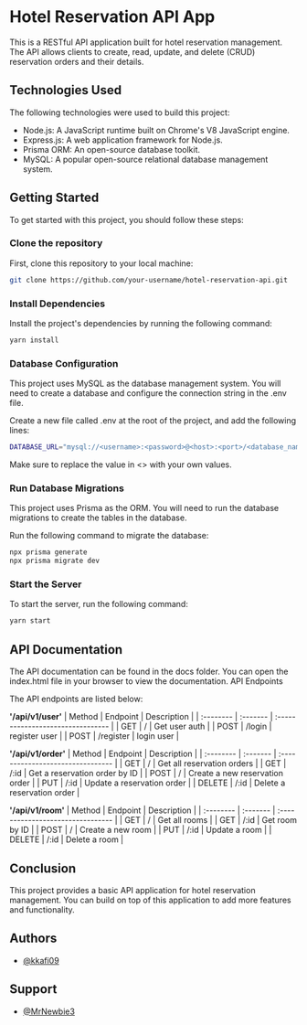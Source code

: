 # Hotel Reservation API App

This is a RESTful API application built for hotel reservation management. The API allows clients to create, read, update, and delete (CRUD) reservation orders and their details.

## Technologies Used

The following technologies were used to build this project:

- Node.js: A JavaScript runtime built on Chrome's V8 JavaScript engine.
- Express.js: A web application framework for Node.js.
- Prisma ORM: An open-source database toolkit.
- MySQL: A popular open-source relational database management system.

## Getting Started

To get started with this project, you should follow these steps:

### Clone the repository

First, clone this repository to your local machine:

```bash
git clone https://github.com/your-username/hotel-reservation-api.git
```

### Install Dependencies

Install the project's dependencies by running the following command:

```bash
yarn install
```

### Database Configuration

This project uses MySQL as the database management system. You will need to create a database and configure the connection string in the .env file.

Create a new file called .env at the root of the project, and add the following lines:

```bash
DATABASE_URL="mysql://<username>:<password>@<host>:<port>/<database_name>?schema=<schema_name>"
```

Make sure to replace the value in <> with your own values.

### Run Database Migrations

This project uses Prisma as the ORM. You will need to run the database migrations to create the tables in the database.

Run the following command to migrate the database:

```bash
npx prisma generate
npx prisma migrate dev
```

### Start the Server

To start the server, run the following command:

```bash
yarn start
```

## API Documentation

The API documentation can be found in the docs folder. You can open the index.html file in your browser to view the documentation.
API Endpoints

The API endpoints are listed below:

**'/api/v1/user'**
| Method | Endpoint | Description |
| :-------- | :------- | :-------------------------------- |
| GET | / | Get user auth |
| POST | /login | register user |
| POST | /register | login user |

**'/api/v1/order'**
| Method | Endpoint | Description |
| :-------- | :------- | :-------------------------------- |
| GET | / | Get all reservation orders |
| GET | /:id | Get a reservation order by ID |
| POST | / | Create a new reservation order |
| PUT | /:id | Update a reservation order |
| DELETE | /:id | Delete a reservation order |

**'/api/v1/room'**
| Method | Endpoint | Description |
| :-------- | :------- | :-------------------------------- |
| GET | / | Get all rooms |
| GET | /:id | Get room by ID |
| POST | / | Create a new room |
| PUT | /:id | Update a room |
| DELETE | /:id | Delete a room |

## Conclusion

This project provides a basic API application for hotel reservation management. You can build on top of this application to add more features and functionality.

## Authors
- [@kkafi09](https://www.github.com/kkafi09)

## Support
- [@MrNewbie3](https://www.github.com/kkafi09)


